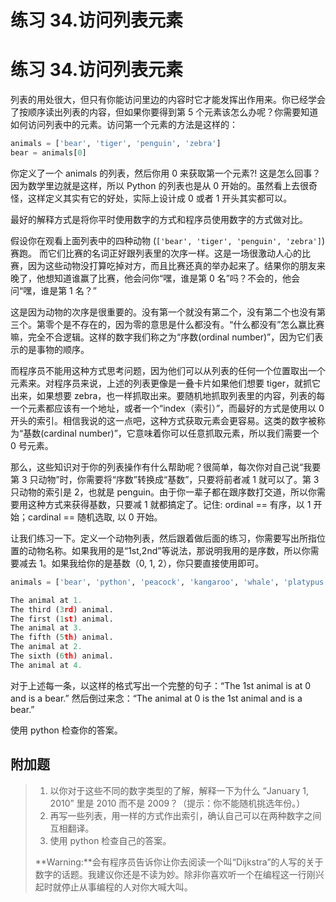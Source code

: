 # 练习 34.访问列表元素

# 练习 34.访问列表元素

列表的用处很大，但只有你能访问里边的内容时它才能发挥出作用来。你已经学会了按顺序读出列表的内容，但如果你要得到第 5 个元素该怎么办呢？你需要知道如何访问列表中的元素。访问第一个元素的方法是这样的：

```py
animals = ['bear', 'tiger', 'penguin', 'zebra']
bear = animals[0] 
```

你定义了一个 animals 的列表，然后你用 0 来获取第一个元素?! 这是怎么回事？因为数学里边就是这样，所以 Python 的列表也是从 0 开始的。虽然看上去很奇怪，这样定义其实有它的好处，实际上设计成 0 或者 1 开头其实都可以。

最好的解释方式是将你平时使用数字的方式和程序员使用数字的方式做对比。

假设你在观看上面列表中的四种动物 (`['bear', 'tiger', 'penguin', 'zebra']`) 赛跑。 而它们比赛的名词正好跟列表里的次序一样。这是一场很激动人心的比赛，因为这些动物没打算吃掉对方，而且比赛还真的举办起来了。结果你的朋友来晚了，他想知道谁赢了比赛，他会问你“嘿，谁是第 0 名”吗？不会的，他会问“嘿，谁是第 1 名？”

这是因为动物的次序是很重要的。没有第一个就没有第二个，没有第二个也没有第三个。第零个是不存在的，因为零的意思是什么都没有。“什么都没有”怎么赢比赛嘛，完全不合逻辑。这样的数字我们称之为“序数(ordinal number)”，因为它们表示的是事物的顺序。

而程序员不能用这种方式思考问题，因为他们可以从列表的任何一个位置取出一个元素来。对程序员来说，上述的列表更像是一叠卡片如果他们想要 tiger，就抓它出来，如果想要 zebra，也一样抓取出来。要随机地抓取列表里的内容，列表的每一个元素都应该有一个地址，或者一个“index（索引）”，而最好的方式是使用以 0 开头的索引。相信我说的这一点吧，这种方式获取元素会更容易。这类的数字被称为“基数(cardinal number)”，它意味着你可以任意抓取元素，所以我们需要一个 0 号元素。

那么，这些知识对于你的列表操作有什么帮助呢？很简单，每次你对自己说“我要第 3 只动物”时，你需要将“序数”转换成“基数”，只要将前者减 1 就可以了。第 3 只动物的索引是 2，也就是 penguin。由于你一辈子都在跟序数打交道，所以你需要用这种方式来获得基数，只要减 1 就都搞定了。记住: ordinal == 有序，以 1 开始；cardinal == 随机选取, 以 0 开始。

让我们练习一下。定义一个动物列表，然后跟着做后面的练习，你需要写出所指位置的动物名称。如果我用的是“1st,2nd”等说法，那说明我用的是序数，所以你需要减去 1。如果我给你的是基数（0, 1, 2），你只要直接使用即可。

```py
animals = ['bear', 'python', 'peacock', 'kangaroo', 'whale', 'platypus'] 
```

```py
The animal at 1.
The third (3rd) animal.
The first (1st) animal.
The animal at 3.
The fifth (5th) animal.
The animal at 2.
The sixth (6th) animal.
The animal at 4. 
```

对于上述每一条，以这样的格式写出一个完整的句子：“The 1st animal is at 0 and is a bear.” 然后倒过来念：“The animal at 0 is the 1st animal and is a bear.”

使用 python 检查你的答案。

## 附加题

> 1.  以你对于这些不同的数字类型的了解，解释一下为什么 “January 1, 2010” 里是 2010 而不是 2009？（提示：你不能随机挑选年份。）
> 2.  再写一些列表，用一样的方式作出索引，确认自己可以在两种数字之间互相翻译。
> 3.  使用 python 检查自己的答案。
> 
> **Warning:**会有程序员告诉你让你去阅读一个叫“Dijkstra”的人写的关于数字的话题。我建议你还是不读为妙。除非你喜欢听一个在编程这一行刚兴起时就停止从事编程的人对你大喊大叫。